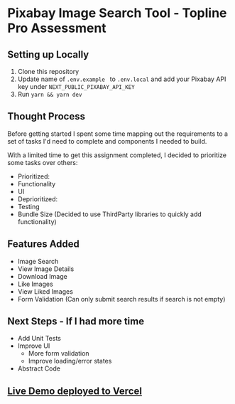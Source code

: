# Pixabay Image Search Tool - Topline Pro Assessment 

## Setting up Locally

1. Clone this repository
2. Update name of  `.env.example ` to `.env.local` and add your Pixabay API key under `NEXT_PUBLIC_PIXABAY_API_KEY`
3. Run `yarn && yarn dev`

## Thought Process
Before getting started I spent some time mapping out the requirements to a set of tasks I'd need to complete and components I needed to build.

With a limited time to get this assignment completed, I decided to prioritize some tasks over others:

- Prioritized:
 - Functionality
 - UI
- Deprioritized:
 - Testing
 - Bundle Size (Decided to use ThirdParty libraries to quickly add functionality)

## Features Added
- Image Search
- View Image Details
- Download Image
- Like Images 
- View Liked Images
- Form Validation (Can only submit search results if search is not empty)
## Next Steps - If I had more time
- Add Unit Tests
- Improve UI
  - More form validation
  - Improve loading/error states
- Abstract Code

## [Live Demo deployed to Vercel](https://pixabay-image-search-rho.vercel.app/)